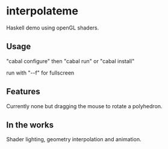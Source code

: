 interpolateme
=============

Haskell demo using openGL shaders.

Usage
-----

"cabal configure" then "cabal run" or "cabal install"

run with "--f" for fullscreen

Features
--------

Currently none but dragging the mouse to rotate a polyhedron.


In the works
------------

Shader lighting, geometry interpolation and animation.